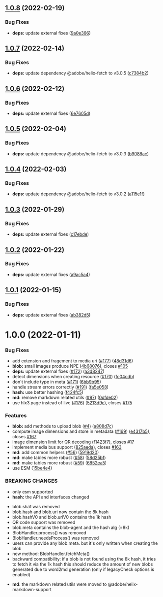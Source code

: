 ## [1.0.8](https://github.com/adobe/helix-mediahandler/compare/v1.0.7...v1.0.8) (2022-02-19)


### Bug Fixes

* **deps:** update external fixes ([9a0e366](https://github.com/adobe/helix-mediahandler/commit/9a0e366bf047150fd32df1a0f9e3466da8d8c7f5))

## [1.0.7](https://github.com/adobe/helix-mediahandler/compare/v1.0.6...v1.0.7) (2022-02-14)


### Bug Fixes

* **deps:** update dependency @adobe/helix-fetch to v3.0.5 ([c7384b2](https://github.com/adobe/helix-mediahandler/commit/c7384b20b4ca5a64bef1c012911a060c336c230c))

## [1.0.6](https://github.com/adobe/helix-mediahandler/compare/v1.0.5...v1.0.6) (2022-02-12)


### Bug Fixes

* **deps:** update external fixes ([6e7605d](https://github.com/adobe/helix-mediahandler/commit/6e7605d4fad1d656a1be19cd81cce078d280f6a0))

## [1.0.5](https://github.com/adobe/helix-mediahandler/compare/v1.0.4...v1.0.5) (2022-02-04)


### Bug Fixes

* **deps:** update dependency @adobe/helix-fetch to v3.0.3 ([b9088ac](https://github.com/adobe/helix-mediahandler/commit/b9088ac5fb95c13f8101f08a5e060f0fb16373d8))

## [1.0.4](https://github.com/adobe/helix-mediahandler/compare/v1.0.3...v1.0.4) (2022-02-03)


### Bug Fixes

* **deps:** update dependency @adobe/helix-fetch to v3.0.2 ([a115e1f](https://github.com/adobe/helix-mediahandler/commit/a115e1f30dfceb8e720cd86b63fa812361d8a26b))

## [1.0.3](https://github.com/adobe/helix-mediahandler/compare/v1.0.2...v1.0.3) (2022-01-29)


### Bug Fixes

* **deps:** update external fixes ([c17ebde](https://github.com/adobe/helix-mediahandler/commit/c17ebde233a559163a6a04da6189d4decb54a56c))

## [1.0.2](https://github.com/adobe/helix-mediahandler/compare/v1.0.1...v1.0.2) (2022-01-22)


### Bug Fixes

* **deps:** update external fixes ([a9ac5a4](https://github.com/adobe/helix-mediahandler/commit/a9ac5a4f9bbb4acb6c47c25323b36d0616238a3f))

## [1.0.1](https://github.com/adobe/helix-mediahandler/compare/v1.0.0...v1.0.1) (2022-01-15)


### Bug Fixes

* **deps:** update external fixes ([ab382d5](https://github.com/adobe/helix-mediahandler/commit/ab382d57b00e049823728b5d557beb26064fc8e6))

# 1.0.0 (2022-01-11)


### Bug Fixes

* add extension and fragement to media uri ([#177](https://github.com/adobe/helix-mediahandler/issues/177)) ([48d31d6](https://github.com/adobe/helix-mediahandler/commit/48d31d6827b7f271ee2914572a16297caa7b4d19))
* **blob:** small images produce NPE ([4b68076](https://github.com/adobe/helix-mediahandler/commit/4b68076576c5814f9ee74a069d63e7326525e014)), closes [#105](https://github.com/adobe/helix-mediahandler/issues/105)
* **deps:** update external fixes ([#172](https://github.com/adobe/helix-mediahandler/issues/172)) ([a3d8247](https://github.com/adobe/helix-mediahandler/commit/a3d82478f6363531a2ae4608b1d4535ed7e12870))
* detect dimensions when creating resource ([#170](https://github.com/adobe/helix-mediahandler/issues/170)) ([fc04cdb](https://github.com/adobe/helix-mediahandler/commit/fc04cdb6bdd589ce4348ba23caf172d6c8451410))
* don't include type in meta ([#171](https://github.com/adobe/helix-mediahandler/issues/171)) ([6bb9b95](https://github.com/adobe/helix-mediahandler/commit/6bb9b95484aa3572c422baec43e5c02d9927f96a))
* handle stream errors correctly ([#191](https://github.com/adobe/helix-mediahandler/issues/191)) ([fa5e058](https://github.com/adobe/helix-mediahandler/commit/fa5e058d1910b17961d49f6c1b19efef9e9c00d8))
* **hash:** use better hashing ([f424fc5](https://github.com/adobe/helix-mediahandler/commit/f424fc54a414c8d68e41db51b93623193b833f39))
* **md:** remove markdown related utils ([#87](https://github.com/adobe/helix-mediahandler/issues/87)) ([0dfde02](https://github.com/adobe/helix-mediahandler/commit/0dfde022bf0cfb47f817858ce189f7a0d9720367))
* use hlx3.page instead of live ([#176](https://github.com/adobe/helix-mediahandler/issues/176)) ([5213d9c](https://github.com/adobe/helix-mediahandler/commit/5213d9ce8da094ba202d8657ccf9763c0b5fcfc2)), closes [#175](https://github.com/adobe/helix-mediahandler/issues/175)


### Features

* **blob:** add methods to upload blob ([#4](https://github.com/adobe/helix-mediahandler/issues/4)) ([a808d7c](https://github.com/adobe/helix-mediahandler/commit/a808d7c64258e73911d6ee954d78276e287ce2d6))
* compute image dimensions and store in metadata ([#169](https://github.com/adobe/helix-mediahandler/issues/169)) ([e4317b5](https://github.com/adobe/helix-mediahandler/commit/e4317b50d71165cc4f5cf7db58e05bd64cf077a7)), closes [#167](https://github.com/adobe/helix-mediahandler/issues/167)
* image dimension limit for QR decoding ([f1423f7](https://github.com/adobe/helix-mediahandler/commit/f1423f7260f80b7951e9c69a95ee71b681e3ab22)), closes [#17](https://github.com/adobe/helix-mediahandler/issues/17)
* implement media bus support ([825aeda](https://github.com/adobe/helix-mediahandler/commit/825aeda3d2695be35b2b6802186227f0d980c4b1)), closes [#163](https://github.com/adobe/helix-mediahandler/issues/163)
* **md:** add common helpers ([#56](https://github.com/adobe/helix-mediahandler/issues/56)) ([5919d20](https://github.com/adobe/helix-mediahandler/commit/5919d203954f18a9a06d8e63be8801c621dc820e))
* **md:** make tables more robust ([#58](https://github.com/adobe/helix-mediahandler/issues/58)) ([58d25bf](https://github.com/adobe/helix-mediahandler/commit/58d25bf56ed37f333eb2531932e870b73de25d1f))
* **md:** make tables more robust ([#59](https://github.com/adobe/helix-mediahandler/issues/59)) ([6852ea5](https://github.com/adobe/helix-mediahandler/commit/6852ea55fcdc1c9508567a8b8cfbccf56cbe7db7))
* use ESM ([15be4e4](https://github.com/adobe/helix-mediahandler/commit/15be4e443060bc6424df1c6d2e712c69b8f35540))


### BREAKING CHANGES

* only esm supported
* **hash:** the API and interfaces changed

- blob.sha1 was removed
- blob.hash and blob.uri now contain the 8k hash
- blob.hashV0 and blob.uriV0 contains the 1k hash
- QR code support was removed
- blob.meta contains the blob-agent and the hash alg (=8k)
- BlobHandler.process() was removed
- BlobHandler.needsProcess() was removed
- users can provide any blob.meta. but it's only written when creating the blob
- new method: BlobHandler.fetchMeta()
- backward compatibility: if a blob is not found using the 8k hash, it tries to fetch it via the 1k hash this should reduce the amount of new blobs generated due to word2md generation (only if legacyCheck options is enabled)
* **md:** the markdown related utils were moved to
                 @adobe/helix-markdown-support
